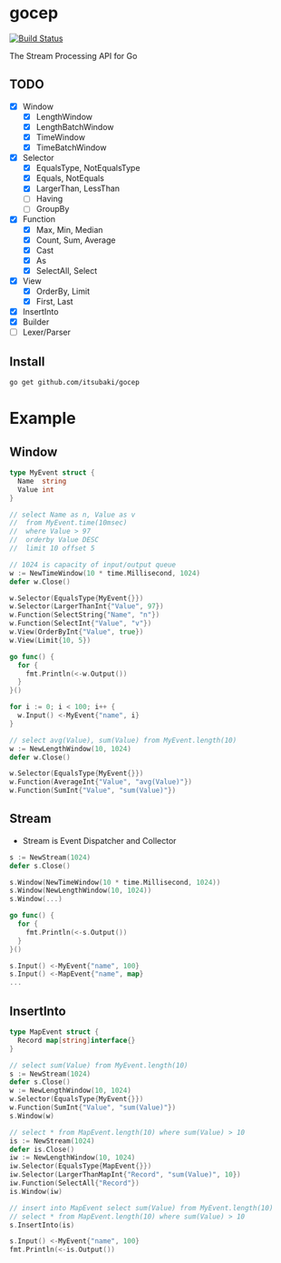 # gocep

[![Build Status](https://travis-ci.org/itsubaki/gocep.svg?branch=develop)](https://travis-ci.org/itsubaki/gocep)

The Stream Processing API for Go

## TODO

 - [x] Window
    + [x] LengthWindow
    + [x] LengthBatchWindow
    + [x] TimeWindow
    + [x] TimeBatchWindow
 - [x] Selector
    + [x] EqualsType, NotEqualsType
    + [x] Equals, NotEquals
    + [x] LargerThan, LessThan
    + [ ] Having
    + [ ] GroupBy
 - [x] Function
    + [x] Max, Min, Median
    + [x] Count, Sum, Average
    + [x] Cast
    + [x] As
    + [x] SelectAll, Select
 - [x] View
    + [x] OrderBy, Limit
    + [x] First, Last
 - [x] InsertInto
 - [x] Builder
 - [ ] Lexer/Parser

## Install

```console
go get github.com/itsubaki/gocep
```

# Example

## Window

```go
type MyEvent struct {
  Name  string
  Value int
}
```

```go
// select Name as n, Value as v
//  from MyEvent.time(10msec)
//  where Value > 97
//  orderby Value DESC
//  limit 10 offset 5

// 1024 is capacity of input/output queue
w := NewTimeWindow(10 * time.Millisecond, 1024)
defer w.Close()

w.Selector(EqualsType{MyEvent{}})
w.Selector(LargerThanInt{"Value", 97})
w.Function(SelectString{"Name", "n"})
w.Function(SelectInt{"Value", "v"})
w.View(OrderByInt{"Value", true})
w.View(Limit{10, 5})

go func() {
  for {
    fmt.Println(<-w.Output())
  }
}()

for i := 0; i < 100; i++ {
  w.Input() <-MyEvent{"name", i}
}
```


```go
// select avg(Value), sum(Value) from MyEvent.length(10)
w := NewLengthWindow(10, 1024)
defer w.Close()

w.Selector(EqualsType{MyEvent{}})
w.Function(AverageInt{"Value", "avg(Value)"})
w.Function(SumInt{"Value", "sum(Value)"})
```

## Stream

 - Stream is Event Dispatcher and Collector

```go
s := NewStream(1024)
defer s.Close()

s.Window(NewTimeWindow(10 * time.Millisecond, 1024))
s.Window(NewLengthWindow(10, 1024))
s.Window(...)

go func() {
  for {
    fmt.Println(<-s.Output())
  }
}()

s.Input() <-MyEvent{"name", 100}
s.Input() <-MapEvent{"name", map}
...
```

## InsertInto

```go
type MapEvent struct {
  Record map[string]interface{}
}
```

```go
// select sum(Value) from MyEvent.length(10)
s := NewStream(1024)
defer s.Close()
w := NewLengthWindow(10, 1024)
w.Selector(EqualsType{MyEvent{}})
w.Function(SumInt{"Value", "sum(Value)"})
s.Window(w)

// select * from MapEvent.length(10) where sum(Value) > 10
is := NewStream(1024)
defer is.Close()
iw := NewLengthWindow(10, 1024)
iw.Selector(EqualsType{MapEvent{}})
iw.Selector(LargerThanMapInt{"Record", "sum(Value)", 10})
iw.Function(SelectAll{"Record"})
is.Window(iw)

// insert into MapEvent select sum(Value) from MyEvent.length(10)
// select * from MapEvent.length(10) where sum(Value) > 10
s.InsertInto(is)

s.Input() <-MyEvent{"name", 100}
fmt.Println(<-is.Output())
```
